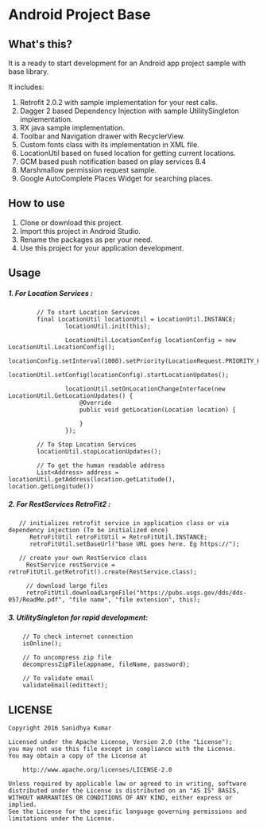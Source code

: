 Android Project Base
====


What's this?
----

It is a ready to start development for an Android app project sample with base library. 

It includes:

1. Retrofit 2.0.2 with sample implementation for your rest calls.
2. Dagger 2 based Dependency Injection with sample UtilitySingleton implementation.
3. RX java sample implementation.
4. Toolbar and Navigation drawer with RecyclerView.
5. Custom fonts class with its implementation in XML file.
6. LocationUtil based on fused location for getting current locations.
7. GCM based push notification based on play services 8.4
8. Marshmallow permission request sample.
9. Google AutoComplete Places Widget for searching places.

How to use
----

1. Clone or download this project.
2. Import this project in Android Studio.
3. Rename the packages as per your need.
4. Use this project for your application development.

Usage
----
##### 1. For Location Services :
    
```
        // To start Location Services
        final LocationUtil locationUtil = LocationUtil.INSTANCE;
                locationUtil.init(this);
        
                LocationUtil.LocationConfig locationConfig = new LocationUtil.LocationConfig();
                locationConfig.setInterval(1000).setPriority(LocationRequest.PRIORITY_HIGH_ACCURACY);
                locationUtil.setConfig(locationConfig).startLocationUpdates();
        
                locationUtil.setOnLocationChangeInterface(new LocationUtil.GetLocationUpdates() {
                    @Override
                    public void getLocation(Location location) {
                        
                    }
                });

        // To Stop Location Services
        locationUtil.stopLocationUpdates();
        
        // To get the human readable address
        List<Address> address = locationUtil.getAddress(location.getLatitude(), location.getLongitude())
```

##### 2. For RestServices RetroFit2 :

```
   // initializes retrofit service in application class or via dependency injection (To be initialized once)
      RetroFitUtil retroFitUtil = RetroFitUtil.INSTANCE;
      retroFitUtil.setBaseUrl("base URL goes here. Eg https://");
  
   // create your own RestService class
     RestService restService = retroFitUtil.getRetrofit().create(RestService.class);
     
     // download large files
     retroFitUtil.downloadLargeFile("https://pubs.usgs.gov/dds/dds-057/ReadMe.pdf", "file name", "file extension", this);
```

##### 3. UtilitySingleton for rapid development:

```
    // To check internet connection
    isOnline();

    // To uncompress zip file
    decompressZipFile(appname, fileName, password);

    // To validate email
    validateEmail(edittext);
```
LICENSE
----

```
Copyright 2016 Sanidhya Kumar

Licensed under the Apache License, Version 2.0 (the "License");
you may not use this file except in compliance with the License.
You may obtain a copy of the License at

    http://www.apache.org/licenses/LICENSE-2.0

Unless required by applicable law or agreed to in writing, software
distributed under the License is distributed on an "AS IS" BASIS,
WITHOUT WARRANTIES OR CONDITIONS OF ANY KIND, either express or implied.
See the License for the specific language governing permissions and
limitations under the License.
```

